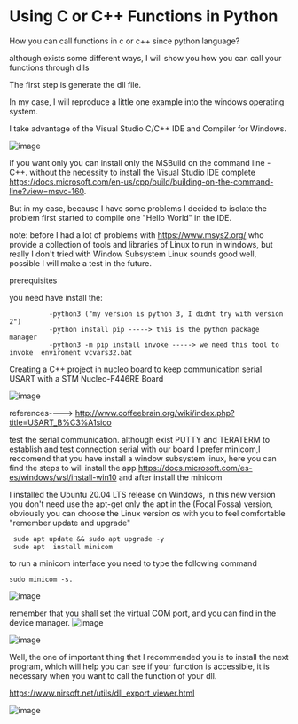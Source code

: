 # Using C or C++ Functions in Python
How you can call functions in c or c++ since python language?

although exists some different ways, I will show you how you can call your functions through dlls

The first step is generate the dll file.

In my case, I will reproduce a little one example into the windows operating system.

I take advantage of the Visual Studio C/C++ IDE and Compiler for Windows.

![image](https://user-images.githubusercontent.com/48602725/124915834-d9687980-dfa6-11eb-92e4-8c9eecee2b7d.png)


if you want only you can install only the MSBuild on the command line - C++. without the necessity to install the Visual Studio IDE complete https://docs.microsoft.com/en-us/cpp/build/building-on-the-command-line?view=msvc-160.

But in my case, because I have some problems I decided to isolate the problem first started to compile one "Hello World" in the IDE.

note: before I had a lot of problems with   https://www.msys2.org/  who provide a collection of tools and libraries of Linux to run in windows, but really  I don't  tried with  Window Subsystem Linux sounds good well, possible I will make a test in the future.



prerequisites

 you need have install the:

~~~
          -python3 ("my version is python 3, I didnt try with version 2")
          -python install pip -----> this is the python package manager
          -python3 -m pip install invoke -----> we need this tool to invoke  enviroment vcvars32.bat
~~~

Creating a C++ project in nucleo board to keep communication serial USART with a STM Nucleo-F446RE Board 




![image](https://user-images.githubusercontent.com/48602725/125197963-b511d480-e214-11eb-8766-f8fe53f0db30.png)

references----> http://www.coffeebrain.org/wiki/index.php?title=USART_B%C3%A1sico


test the serial communication. although exist  PUTTY and TERATERM to establish and test connection serial with our board I prefer minicom,I reccomend that you have install a window subsystem linux, here you can find the steps to will install the app https://docs.microsoft.com/es-es/windows/wsl/install-win10  and after install the minicom 

I installed the Ubuntu 20.04 LTS release on Windows, in this new version you don't need use the apt-get only the apt in the (Focal Fossa) version, obviously you can choose the Linux version os with you to feel comfortable "remember update and upgrade"
~~~
 sudo apt update && sudo apt upgrade -y
 sudo apt  install minicom 
~~~

to run a minicom interface you need to type the following command 
~~~
sudo minicom -s.

~~~
![image](https://user-images.githubusercontent.com/48602725/125220799-1b7e0d80-e27c-11eb-8f22-99a4a30057ca.png)


remember that you shall set the virtual COM port, and you can find in the device manager.
![image](https://user-images.githubusercontent.com/48602725/125220616-e2459d80-e27b-11eb-84f3-e95c544bb5ad.png)




![image](https://user-images.githubusercontent.com/48602725/125220669-fbe6e500-e27b-11eb-8e64-3add06537102.png)








Well, the one of important thing that I recommended you is to install the next program, which will help you can see if your function is accessible, it is necessary when you want to call the function of your dll.

https://www.nirsoft.net/utils/dll_export_viewer.html


![image](https://user-images.githubusercontent.com/48602725/124914144-dc626a80-dfa4-11eb-869c-7b3d4126dc9d.png)
